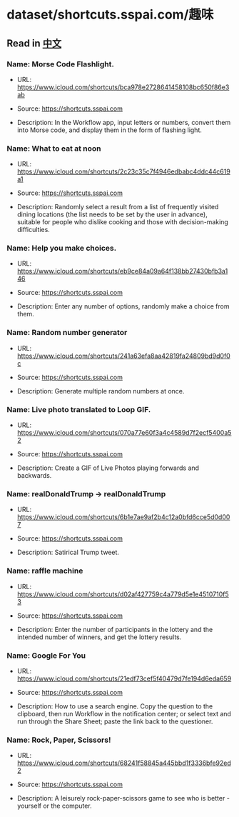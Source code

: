 # dataset/shortcuts.sspai.com/趣味

## Read in [中文](README_ZH.md)

### Name: Morse Code Flashlight.

- URL: https://www.icloud.com/shortcuts/bca978e2728641458108bc650f86e3ab

- Source: https://shortcuts.sspai.com

- Description: In the Workflow app, input letters or numbers, convert them into Morse code, and display them in the form of flashing light.

### Name: What to eat at noon

- URL: https://www.icloud.com/shortcuts/2c23c35c7f4946edbabc4ddc44c619a1

- Source: https://shortcuts.sspai.com

- Description: Randomly select a result from a list of frequently visited dining locations (the list needs to be set by the user in advance), suitable for people who dislike cooking and those with decision-making difficulties.

### Name: Help you make choices.

- URL: https://www.icloud.com/shortcuts/eb9ce84a09a64f138bb27430bfb3a146

- Source: https://shortcuts.sspai.com

- Description: Enter any number of options, randomly make a choice from them.

### Name: Random number generator

- URL: https://www.icloud.com/shortcuts/241a63efa8aa42819fa24809bd9d0f0c

- Source: https://shortcuts.sspai.com

- Description: Generate multiple random numbers at once.

### Name: Live photo translated to Loop GIF. 

- URL: https://www.icloud.com/shortcuts/070a77e60f3a4c4589d7f2ecf5400a52

- Source: https://shortcuts.sspai.com

- Description: Create a GIF of Live Photos playing forwards and backwards.

### Name: realDonaldTrump -> realDonaldTrump

- URL: https://www.icloud.com/shortcuts/6b1e7ae9af2b4c12a0bfd6cce5d0d007

- Source: https://shortcuts.sspai.com

- Description: Satirical Trump tweet.

### Name: raffle machine

- URL: https://www.icloud.com/shortcuts/d02af427759c4a779d5e1e4510710f53

- Source: https://shortcuts.sspai.com

- Description: Enter the number of participants in the lottery and the intended number of winners, and get the lottery results.

### Name: Google For You

- URL: https://www.icloud.com/shortcuts/21edf73cef5f40479d7fe194d6eda659

- Source: https://shortcuts.sspai.com

- Description: How to use a search engine. Copy the question to the clipboard, then run Workflow in the notification center; or select text and run through the Share Sheet; paste the link back to the questioner.

### Name: Rock, Paper, Scissors!

- URL: https://www.icloud.com/shortcuts/68241f58845a445bbd1f3336bfe92ed2

- Source: https://shortcuts.sspai.com

- Description: A leisurely rock-paper-scissors game to see who is better - yourself or the computer.

